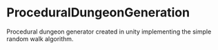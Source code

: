 # ProceduralDungeonGeneration
Procedural dungeon generator created in unity implementing the simple random walk algorithm.
